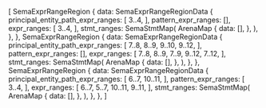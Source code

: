 [
    SemaExprRangeRegion {
        data: SemaExprRangeRegionData {
            principal_entity_path_expr_ranges: [
                3..4,
            ],
            pattern_expr_ranges: [],
            expr_ranges: [
                3..4,
            ],
            stmt_ranges: SemaStmtMap(
                ArenaMap {
                    data: [],
                },
            ),
        },
    },
    SemaExprRangeRegion {
        data: SemaExprRangeRegionData {
            principal_entity_path_expr_ranges: [
                7..8,
                8..9,
                9..10,
                9..12,
            ],
            pattern_expr_ranges: [],
            expr_ranges: [
                7..8,
                8..9,
                7..9,
                9..12,
                7..12,
            ],
            stmt_ranges: SemaStmtMap(
                ArenaMap {
                    data: [],
                },
            ),
        },
    },
    SemaExprRangeRegion {
        data: SemaExprRangeRegionData {
            principal_entity_path_expr_ranges: [
                6..7,
                10..11,
            ],
            pattern_expr_ranges: [
                3..4,
            ],
            expr_ranges: [
                6..7,
                5..7,
                10..11,
                9..11,
            ],
            stmt_ranges: SemaStmtMap(
                ArenaMap {
                    data: [],
                },
            ),
        },
    },
]